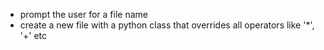 - prompt the user for a file name
- create a new file with a python class that overrides all operators like '*', '+' etc